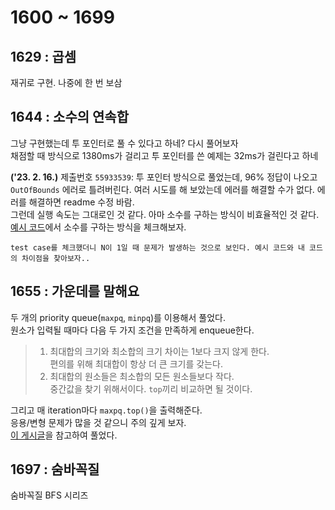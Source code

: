 # 1600 ~ 1699


## 1629 : 곱셈
재귀로 구현. 나중에 한 번 보삼

## 1644 : 소수의 연속합
그냥 구현했는데 투 포인터로 풀 수 있다고 하네? 다시 풀어보자  
채점할 때 방식으로 1380ms가 걸리고 투 포인터를 쓴 예제는 32ms가 걸린다고 하네

**('23. 2. 16.)** 제출번호 `55933539`: 투 포인터 방식으로 풀었는데, 96% 정답이 나오고 `OutOfBounds` 에러로 틀려버린다. 여러 시도를 해 보았는데 에러를 해결할 수가 없다. 에러를 해결하면 readme 수정 바람.  
그런데 실행 속도는 그대로인 것 같다. 아마 소수를 구하는 방식이 비효율적인 것 같다. [예시 코드](http://boj.kr/d1ba3e452d8842d7a9e56640231e25f5)에서 소수를 구하는 방식을 체크해보자.

    test case를 체크했더니 N이 1일 때 문제가 발생하는 것으로 보인다. 예시 코드와 내 코드의 차이점을 찾아보자..

## 1655 : 가운데를 말해요
두 개의 priority queue(`maxpq`, `minpq`)를 이용해서 풀었다.  
원소가 입력될 때마다 다음 두 가지 조건을 만족하게 enqueue한다.
> 1. 최대합의 크기와 최소합의 크기 차이는 1보다 크지 않게 한다.  
> 편의를 위해 최대합이 항상 더 큰 크기를 갖는다.
> 2. 최대합의 원소들은 최소합의 모든 원소들보다 작다.  
> 중간값을 찾기 위해서이다. `top`끼리 비교하면 될 것이다.

그리고 매 iteration마다 `maxpq.top()`을 출력해준다.  
응용/변형 문제가 많을 것 같으니 주의 깊게 보자.  
[이 게시글](https://yabmoons.tistory.com/478)을 참고하여 풀었다.

## 1697 : 숨바꼭질
숨바꼭질 BFS 시리즈

